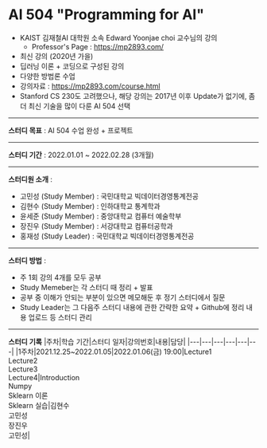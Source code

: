 # AI 504 "Programming for AI"
- KAIST 김재철AI 대학원 소속 Edward Yoonjae choi 교수님의 강의
    - Professor's Page : https://mp2893.com/
- 최신 강의 (2020년 가을)
- 딥러닝 이론 + 코딩으로 구성된 강의
- 다양한 방법론 수업
- 강의자료 : https://mp2893.com/course.html
- Stanford CS 230도 고려했으나, 해당 강의는 2017년 이후 Update가 없기에, 좀 더 최신 기술을 많이 다룬 AI 504 선택

---

**스터디 목표** : AI 504 수업 완성 + 프로젝트

---

**스터디 기간** : 2022.01.01 ~ 2022.02.28 (3개월)

---

**스터디원 소개** :
- 고민성 (Study Member) : 국민대학교 빅데이터경영통계전공
- 김현수 (Study Member) : 인하대학교 통계학과
- 윤세준 (Study Member) : 중앙대학교 컴퓨터 예술학부
- 장진우 (Study Member) : 서강대학교 컴퓨터공학과
- 홍재성 (Study Leader) : 국민대학교 빅데이터경영통계전공

---

**스터디 방법** : 
- 주 1회 강의 4개를 모두 공부
- Study Memeber는 각 스터디 때 정리 + 발표
- 공부 중 이해가 안되는 부분이 있으면 메모해둔 후 정기 스터디에서 질문
- Study Leader는 그 다음주 스터디 내용에 관한 간략한 요약 + Github에 정리 내용 업로드 등 스터디 관리

---

**스터디 기록**
|주차|학습 기간|스터디 일자|강의번호|내용|담당|
|---|---|---|---|---|---|
|1주차|2021.12.25~2022.01.05|2022.01.06(금) 19:00|Lecture1<br>Lecture2<br>Lecture3<br>Lecture4|Introduction<br>Numpy<br>Sklearn 이론<br>Sklearn 실습|김현수<br>고민성<br>장진우<br>고민성|

